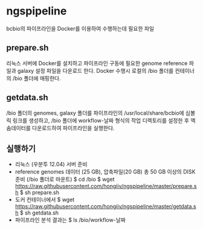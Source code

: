 # ngspipeline

bcbio의 파이프라인을 Docker를 이용하여 수행하는데 필요한 파일

## prepare.sh
리눅스 서버에 Docker를 설치하고 파이프라인 구동에 필요한 genome reference 파일과 galaxy 설정 파일을 다운로드 한다.
Docker 수행시 로컬의 /bio 폴더를 컨테이너의 /bio 폴더에 매핑한다.

## getdata.sh
/bio 폴더의 genomes, galaxy 폴더를 파이프라인의 /usr/local/share/bcbio에 심볼릭 링크를 생성하고, /bio 폴더에 workflow-날짜 형식의 작업 디렉토리를 설정한 후 엑솜데이터를 다운로드하여 파이프라인을 실행한다. 

## 실행하기
* 리눅스 (우분투 12.04) 서버 준비
* reference genomes 데이터 (25 GB), 압축파일(20 GB) 총 50 GB 이상의 DISK 준비 (/bio 폴더로 마운트)
$ cd /bio
$ wget https://raw.githubusercontent.com/hongiiv/ngspipeline/master/prepare.sh
$ sh prepare.sh
* 도커 컨테이너에서
$ wget https://raw.githubusercontent.com/hongiiv/ngspipeline/master/getdata.sh
$ sh getdata.sh
* 파이프라인 분석 결과는
$ ls /bio/workflow-날짜
